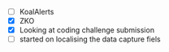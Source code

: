 * [ ] KoalAlerts
* [x] ZKO
* [x] Looking at coding challenge submission
* [ ] started on localising the data capture fiels
